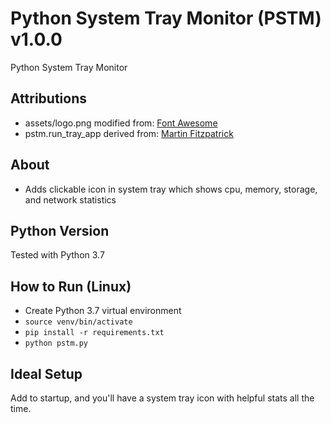 # Python System Tray Monitor (PSTM) v1.0.0
Python System Tray Monitor


## Attributions
- assets/logo.png modified from: [Font Awesome](https://fontawesome.com/download)
- pstm.run_tray_app derived from: [Martin Fitzpatrick](https://www.learnpyqt.com/courses/adanced-ui-features/system-tray-mac-menu-bar-applications-pyqt/)


## About
- Adds clickable icon in system tray which shows cpu, memory, storage, and network statistics


## Python Version
Tested with Python 3.7


## How to Run (Linux)
- Create Python 3.7 virtual environment
- ``source venv/bin/activate``
- ``pip install -r requirements.txt``
- ``python pstm.py``


## Ideal Setup
Add to startup, and you'll have a system tray icon with helpful stats all the time.
